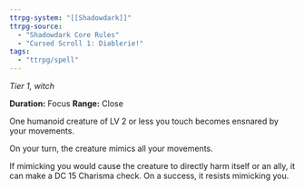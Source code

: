 ```yaml
---
ttrpg-system: "[[Shadowdark]]"
ttrpg-source: 
  - "Shadowdark Core Rules"
  - "Cursed Scroll 1: Diablerie!"
tags:
  - "ttrpg/spell"
---
```

*Tier 1, witch*

**Duration:** Focus
**Range:** Close

One humanoid creature of LV 2 or less you touch becomes ensnared by your movements.

On your turn, the creature mimics all your movements.

If mimicking you would cause the creature to directly harm itself or an ally, it can make a DC 15 Charisma check. On a success, it resists mimicking you.


